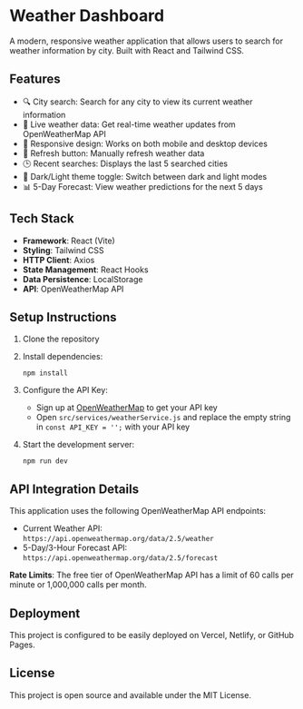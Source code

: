 # Weather Dashboard

A modern, responsive weather application that allows users to search for weather information by city. Built with React and Tailwind CSS.

## Features

- 🔍 City search: Search for any city to view its current weather information
- 🔔 Live weather data: Get real-time weather updates from OpenWeatherMap API
- 📱 Responsive design: Works on both mobile and desktop devices
- 🔄 Refresh button: Manually refresh weather data
- 🕒 Recent searches: Displays the last 5 searched cities
- 🌙 Dark/Light theme toggle: Switch between dark and light modes
- 📊 5-Day Forecast: View weather predictions for the next 5 days

## Tech Stack

- **Framework**: React (Vite)
- **Styling**: Tailwind CSS
- **HTTP Client**: Axios
- **State Management**: React Hooks
- **Data Persistence**: LocalStorage
- **API**: OpenWeatherMap API

## Setup Instructions

1. Clone the repository
2. Install dependencies:
   ```
   npm install
   ```
3. Configure the API Key:
   - Sign up at [OpenWeatherMap](https://openweathermap.org/api) to get your API key
   - Open `src/services/weatherService.js` and replace the empty string in `const API_KEY = '';` with your API key

4. Start the development server:
   ```
   npm run dev
   ```

## API Integration Details

This application uses the following OpenWeatherMap API endpoints:

- Current Weather API: `https://api.openweathermap.org/data/2.5/weather`
- 5-Day/3-Hour Forecast API: `https://api.openweathermap.org/data/2.5/forecast`

**Rate Limits**: The free tier of OpenWeatherMap API has a limit of 60 calls per minute or 1,000,000 calls per month.

## Deployment

This project is configured to be easily deployed on Vercel, Netlify, or GitHub Pages.

## License

This project is open source and available under the MIT License.
